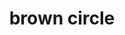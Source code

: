 ---
layout: symbols
title: brown circle
emoji: brown_circle
permalink: 🟤.html
image: assets/img/3moji/brown_circle.png
---